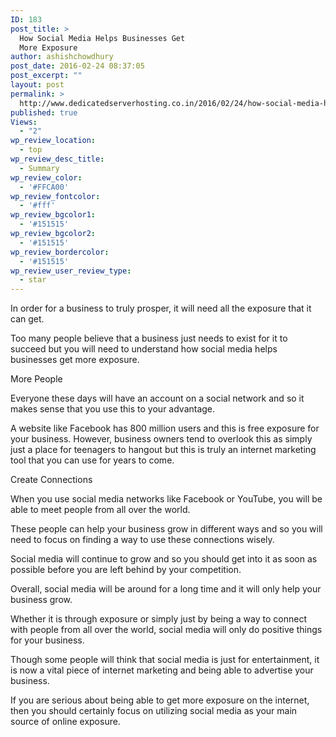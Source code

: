 ```yaml
---
ID: 183
post_title: >
  How Social Media Helps Businesses Get
  More Exposure
author: ashishchowdhury
post_date: 2016-02-24 08:37:05
post_excerpt: ""
layout: post
permalink: >
  http://www.dedicatedserverhosting.co.in/2016/02/24/how-social-media-helps-businesses-get-more-exposure/
published: true
Views:
  - "2"
wp_review_location:
  - top
wp_review_desc_title:
  - Summary
wp_review_color:
  - '#FFCA00'
wp_review_fontcolor:
  - '#fff'
wp_review_bgcolor1:
  - '#151515'
wp_review_bgcolor2:
  - '#151515'
wp_review_bordercolor:
  - '#151515'
wp_review_user_review_type:
  - star
---
```

In order for a business to truly prosper, it will need all the exposure that it can get.

Too many people believe that a business just needs to exist for it to succeed but you will need to understand how social media helps businesses get more exposure.

More People 

Everyone these days will have an account on a social network and so it makes sense that you use this to your advantage.

A website like Facebook has 800 million users and this is free exposure for your business. However, business owners tend to overlook this as simply just a place for teenagers to hangout but this is truly an internet marketing tool that you can use for years to come. 

Create Connections 

When you use social media networks like Facebook or YouTube, you will be able to meet people from all over the world.

These people can help your business grow in different ways and so you will need to focus on finding a way to use these connections wisely.

Social media will continue to grow and so you should get into it as soon as possible before you are left behind by your competition.

Overall, social media will be around for a long time and it will only help your business grow.

Whether it is through exposure or simply just by being a way to connect with people from all over the world, social media will only do positive things for your business.

Though some people will think that social media is just for entertainment, it is now a vital piece of internet marketing and being able to advertise your business.

If you are serious about being able to get more exposure on the internet, then you should certainly focus on utilizing social media as your main source of online exposure.
